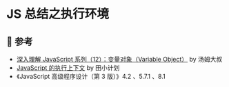 # JS 总结之执行环境

## 🚀 参考

- [深入理解 JavaScript 系列（12）：变量对象（Variable Object）](http://www.cnblogs.com/TomXu/archive/2012/01/16/2309728.html) by 汤姆大叔
- [JavaScript 的执行上下文](http://www.cnblogs.com/wilber2013/p/4909430.html) by 田小计划
- 《JavaScript 高级程序设计（第 3 版）》4.2 、5.7.1 、8.1

